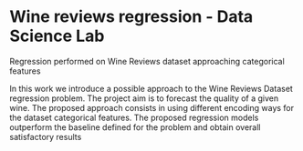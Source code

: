# Wine reviews regression - Data Science Lab
Regression performed on Wine Reviews dataset approaching categorical features


In this work we introduce a possible approach to the Wine Reviews Dataset regression problem. The project aim is to forecast the quality of a given wine. The proposed approach consists in using different encoding ways for the dataset categorical features. The proposed regression models outperform the baseline defined for the problem and obtain overall satisfactory results
